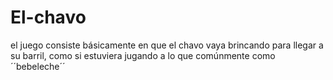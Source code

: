 # El-chavo
el juego consiste básicamente en que el chavo vaya brincando para llegar a su barril, como si estuviera jugando a lo que comúnmente como ´´bebeleche´´ 
